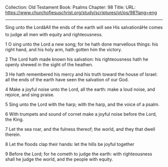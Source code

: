Collection: Old Testament
Book: Psalms
Chapter: 98
Title: 
URL: https://www.churchofjesuschrist.org/study/scriptures/ot/ps/98?lang=eng

---

Sing unto the LordâAll the ends of the earth will see His salvationâHe comes to judge all men with equity and righteousness.

1 O sing unto the Lord a new song; for he hath done marvellous things: his right hand, and his holy arm, hath gotten him the victory.

2 The Lord hath made known his salvation: his righteousness hath he openly shewed in the sight of the heathen.

3 He hath remembered his mercy and his truth toward the house of Israel: all the ends of the earth have seen the salvation of our God.

4 Make a joyful noise unto the Lord, all the earth: make a loud noise, and rejoice, and sing praise.

5 Sing unto the Lord with the harp; with the harp, and the voice of a psalm.

6 With trumpets and sound of cornet make a joyful noise before the Lord, the King.

7 Let the sea roar, and the fulness thereof; the world, and they that dwell therein.

8 Let the floods clap their hands: let the hills be joyful together

9 Before the Lord; for he cometh to judge the earth: with righteousness shall he judge the world, and the people with equity.
